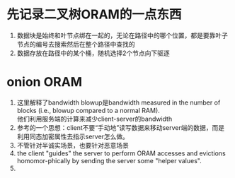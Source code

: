 # 先记录二叉树ORAM的一点东西
1. 数据块是始终和叶节点绑在一起的，无论在路径中的哪个位置，都是要靠叶子节点的编号去搜索然后在整个路径中查找的
2. 数据存放在路径中的某个桶，随机选择2个节点向下驱逐

# onion ORAM
1. 这里解释了bandwidth blowup是bandwidth measured in the number of blocks (i.e., blowup
compared to a normal RAM).  
他们利用服务端的计算来减少client-server的bandwidth
2. 参考的一个思想：client不要“手动地”读写数据来移动server端的数据，而是利用同态加密属性去指示server怎么做。
3. 不管针对半诚实场景，也要针对恶意场景
4. the client "guides" the server to perform ORAM accesses and evictions homomor-phically by sending the server some "helper values".
5. 